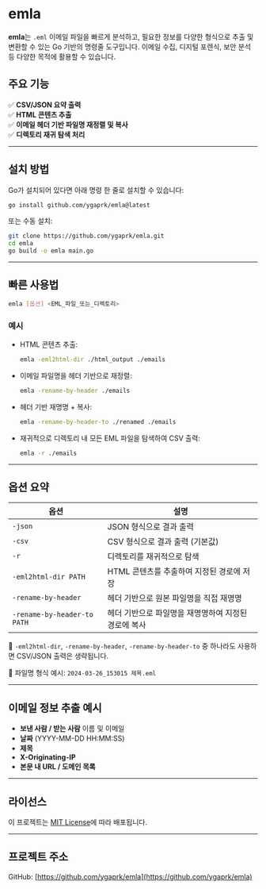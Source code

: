 # emla

**emla**는 `.eml` 이메일 파일을 빠르게 분석하고, 필요한 정보를 다양한 형식으로 추출 및 변환할 수 있는 Go 기반의 명령줄 도구입니다. 이메일 수집, 디지털 포렌식, 보안 분석 등 다양한 목적에 활용할 수 있습니다.

## 주요 기능

✅ **CSV/JSON 요약 출력**  
✅ **HTML 콘텐츠 추출**  
✅ **이메일 헤더 기반 파일명 재정렬 및 복사**  
✅ **디렉토리 재귀 탐색 처리**

---

## 설치 방법

Go가 설치되어 있다면 아래 명령 한 줄로 설치할 수 있습니다:

```bash
go install github.com/ygaprk/emla@latest
```

또는 수동 설치:

```bash
git clone https://github.com/ygaprk/emla.git
cd emla
go build -o emla main.go
```

---

## 빠른 사용법

```bash
emla [옵션] <EML_파일_또는_디렉토리>
```

### 예시

- HTML 콘텐츠 추출:

  ```bash
  emla -eml2html-dir ./html_output ./emails
  ```

- 이메일 파일명을 헤더 기반으로 재정렬:

  ```bash
  emla -rename-by-header ./emails
  ```

- 헤더 기반 재명명 + 복사:

  ```bash
  emla -rename-by-header-to ./renamed ./emails
  ```

- 재귀적으로 디렉토리 내 모든 EML 파일을 탐색하여 CSV 출력:

  ```bash
  emla -r ./emails
  ```

---

## 옵션 요약

| 옵션                        | 설명                                                 |
| --------------------------- | ---------------------------------------------------- |
| `-json`                     | JSON 형식으로 결과 출력                              |
| `-csv`                      | CSV 형식으로 결과 출력 (기본값)                      |
| `-r`                        | 디렉토리를 재귀적으로 탐색                           |
| `-eml2html-dir PATH`        | HTML 콘텐츠를 추출하여 지정된 경로에 저장            |
| `-rename-by-header`         | 헤더 기반으로 원본 파일명을 직접 재명명              |
| `-rename-by-header-to PATH` | 헤더 기반으로 파일명을 재명명하여 지정된 경로에 복사 |

📌 `-eml2html-dir`, `-rename-by-header`, `-rename-by-header-to` 중 하나라도 사용하면 CSV/JSON 출력은 생략됩니다.

📁 파일명 형식 예시: `2024-03-26_153015 제목.eml`

---

## 이메일 정보 추출 예시

- **보낸 사람 / 받는 사람** 이름 및 이메일
- **날짜** (YYYY-MM-DD HH:MM:SS)
- **제목**
- **X-Originating-IP**
- **본문 내 URL / 도메인 목록**

---

## 라이선스

이 프로젝트는 [MIT License](LICENSE)에 따라 배포됩니다.

---

## 프로젝트 주소

GitHub: [https://github.com/ygaprk/emla](https://github.com/ygaprk/emla)
